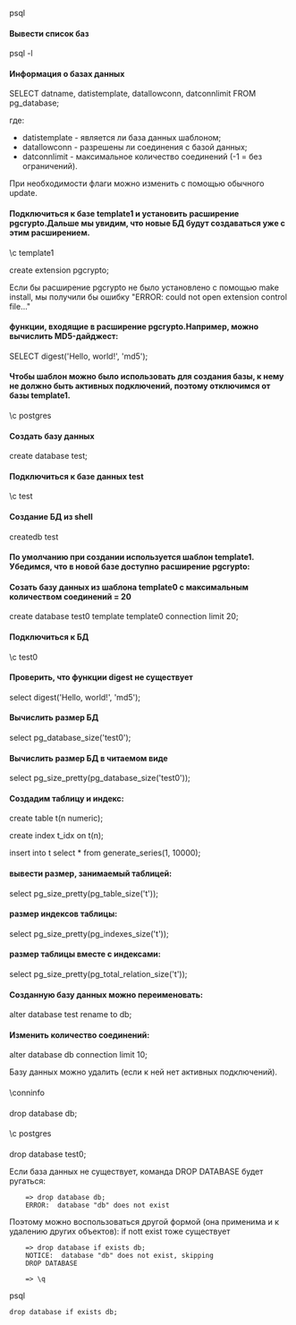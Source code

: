 
psql 

#### Вывести список баз
psql -l 
                      
#### Информация о базах данных
SELECT datname, datistemplate, datallowconn, datconnlimit FROM pg_database;
     
где:
 - datistemplate - является ли база данных шаблоном;
 - datallowconn  - разрешены ли соединения с базой данных;
 - datconnlimit  - максимальное количество соединений (-1 = без ограничений).

При необходимости флаги можно изменить с помощью обычного update.

#### Подключиться к базе template1 и установить расширение pgcrypto.Дальше мы увидим, что новые БД будут создаваться уже с этим расширением.

\c template1

create extension pgcrypto;

Если бы расширение pgcrypto не было установлено с помощью make install, мы получили бы ошибку "ERROR: could not open extension control file..."

#### функции, входящие в расширение pgcrypto.Например, можно вычислить MD5-дайджест:

SELECT digest('Hello, world!', 'md5');
      
#### Чтобы шаблон можно было использовать для создания базы, к нему не должно быть активных подключений, поэтому отключимся от базы template1.
\c postgres

#### Создать базу данных
create database test;

#### Подключиться к базе данных test
\c test

#### Создание БД из shell
createdb test


#### По умолчанию при создании используется шаблон template1. Убедимся, что в новой базе доступно расширение pgcrypto:


#### Созать базу данных из шаблона template0 с максимальным количеством соединений = 20
create database test0 template template0 connection limit 20;

#### Подключиться к БД
\c test0
        
#### Проверить, что функции digest не существует        
select digest('Hello, world!', 'md5');


#### Вычислить размер БД
select pg_database_size('test0');
        
#### Вычислить размер БД в читаемом виде
select pg_size_pretty(pg_database_size('test0'));


#### Создадим таблицу и индекс:

create table t(n numeric);

create index t_idx on t(n);

insert into t select * from generate_series(1, 10000);

#### вывести размер, занимаемый таблицей:
select pg_size_pretty(pg_table_size('t'));

#### размер индексов таблицы:
select pg_size_pretty(pg_indexes_size('t'));

#### размер таблицы вместе с индексами:
select pg_size_pretty(pg_total_relation_size('t'));

#### Созданную базу данных можно переименовать:

alter database test rename to db;



#### Изменить количество соединений:
alter database db connection limit 10;
        

Базу данных можно удалить (если к ней нет активных подключений).

#### 
\conninfo

####
drop database db;

####
\c postgres

####
drop database test0;
    
Если база данных не существует, команда DROP DATABASE будет ругаться:

        => drop database db;
        ERROR:  database "db" does not exist


       
 

Поэтому можно воспользоваться другой формой (она применима и к удалению других объектов): if nott exist тоже существует

        => drop database if exists db;
        NOTICE:  database "db" does not exist, skipping
        DROP DATABASE

        => \q



  psql
    
    



    drop database if exists db;
